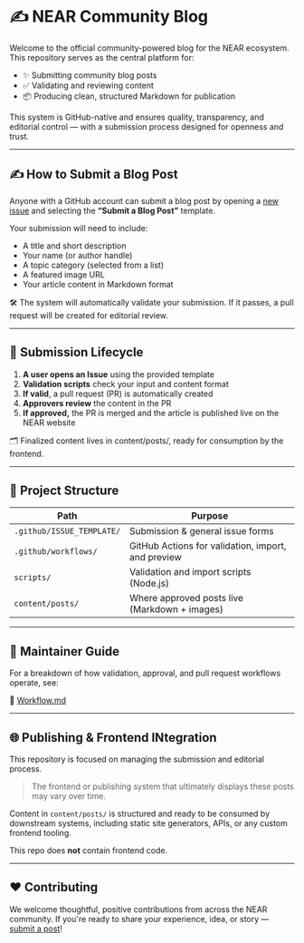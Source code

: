 # ✍️ NEAR Community Blog

Welcome to the official community-powered blog for the NEAR ecosystem. This repository serves as the central platform for:

- ✨ Submitting community blog posts
- ✅ Validating and reviewing content
- 📦 Producing clean, structured Markdown for publication

This system is GitHub-native and ensures quality, transparency, and editorial control — with a submission process designed for openness and trust.

---

## ✍️ How to Submit a Blog Post

Anyone with a GitHub account can submit a blog post by opening a [new issue](../../issues/new/choose) and selecting the **“Submit a Blog Post”** template.

Your submission will need to include:

- A title and short description
- Your name (or author handle)
- A topic category (selected from a list)
- A featured image URL
- Your article content in Markdown format

🛠 The system will automatically validate your submission. If it passes, a pull request will be created for editorial review.

---

## 🔁 Submission Lifecycle

1. **A user opens an Issue** using the provided template
2. **Validation scripts** check your input and content format
3. **If valid**, a pull request (PR) is automatically created
4. **Approvers review** the content in the PR
5. **If approved,** the PR is merged and the article is published live on the NEAR website

🗂️ Finalized content lives in content/posts/, ready for consumption by the frontend.

---

## 🧠 Project Structure

| Path                      | Purpose                                            |
| ------------------------- | -------------------------------------------------- |
| `.github/ISSUE_TEMPLATE/` | Submission & general issue forms                   |
| `.github/workflows/`      | GitHub Actions for validation, import, and preview |
| `scripts/`                | Validation and import scripts (Node.js)            |
| `content/posts/`          | Where approved posts live (Markdown + images)      |

---

## 🧪 Maintainer Guide

For a breakdown of how validation, approval, and pull request workflows operate, see:

📘 [Workflow.md](./Workflow.md)

---

## 🌐 Publishing & Frontend INtegration

This repository is focused on managing the submission and editorial process.

> The frontend or publishing system that ultimately displays these posts may vary over time.

Content in `content/posts/` is structured and ready to be consumed by downstream systems, including static site generators, APIs, or any custom frontend tooling.

This repo does **not** contain frontend code.

---

## ❤️ Contributing

We welcome thoughtful, positive contributions from across the NEAR community. If you're ready to share your experience, idea, or story — [submit a post](../../issues/new/choose)!
